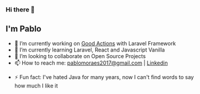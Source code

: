 ### Hi there 👋
## I'm Pablo

<!--
**pablo-moraes/pablo-moraes** is a ✨ _special_ ✨ repository because its `README.md` (this file) appears on your GitHub profile.

Here are some ideas to get you started:
-->
- 🔭 I’m currently working on [Good Actions](https://github.com/pablo-moraes/good-actions) with Laravel Framework
- 🌱 I’m currently learning Laravel, React and Javascript Vanilla
- 👯 I’m looking to collaborate on Open Source Projects
- 📫 How to reach me: pablomoraes2017@gmail.com | [Linkedin](https://linkedin.com/in/pablo-moraes001/)
<!-- 😄 Pronouns: ... -->
- ⚡ Fun fact: I've hated Java for many years, now I can't find words to say how much I like it
